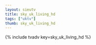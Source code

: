 ```yaml
--- 
layout: sieutv
title: sky_uk_living_hd
tags: ["uktv"]
thumb: sky_uk_living_hd
---
```

{% include tvadv key=sky_uk_living_hd %}
